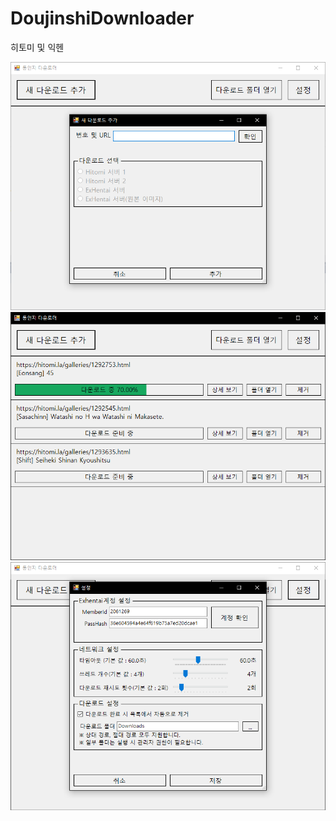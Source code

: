 # DoujinshiDownloader

히토미 및 익헨 

![Example1.png](./Example1.png)
![Example2.png](./Example2.png)
![Example3.png](./Example3.png)
